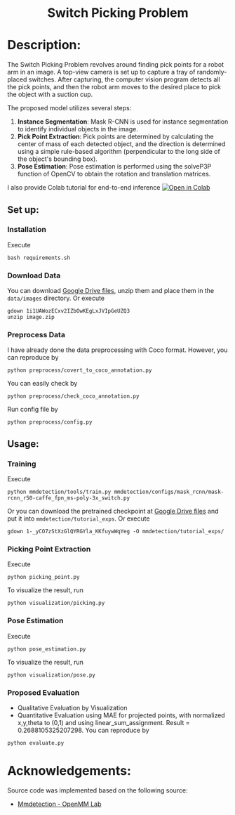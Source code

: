 <h1 align="center">
  Switch Picking Problem
</h1>

# Description:
The Switch Picking Problem revolves around finding pick points for a robot arm in an image. A top-view camera is set up to capture a tray of randomly-placed switches. After capturing, the computer vision program detects all the pick points, and then the robot arm moves to the desired place to pick the object with a suction cup. 

The proposed model utilizes several steps:
1. **Instance Segmentation**: Mask R-CNN is used for instance segmentation to identify individual objects in the image.
2. **Pick Point Extraction**: Pick points are determined by calculating the center of mass of each detected object, and the direction is determined using a simple rule-based algorithm (perpendicular to the long side of the object's bounding box).
3. **Pose Estimation**: Pose estimation is performed using the solveP3P function of OpenCV to obtain the rotation and translation matrices.

I also provide Colab tutorial for end-to-end inference [![Open in Colab](https://colab.research.google.com/assets/colab-badge.svg)](https://colab.research.google.com/drive/13E2_Rf_l4epgM6soDWsfcKHJEh05rt2i?usp=sharing) 

## Set up:
### Installation
Execute
```
bash requirements.sh
```
### Download Data
You can download [Google Drive files](https://drive.google.com/file/d/1i1UAWozECxv2IZbOwKEgLxJVIpGeUZQ3), unzip them and place them in the `data/images` directory. Or execute
```
gdown 1i1UAWozECxv2IZbOwKEgLxJVIpGeUZQ3
unzip image.zip
```

### Preprocess Data
I have already done the data preprocessing with Coco format. However, you can reproduce by
```
python preprocess/covert_to_coco_annotation.py
```
You can easily check by
```
python preprocess/check_coco_annotation.py
```
Run config file by
```
python preprocess/config.py
```
## Usage:
### Training
Execute
```
python mmdetection/tools/train.py mmdetection/configs/mask_rcnn/mask-rcnn_r50-caffe_fpn_ms-poly-3x_switch.py
```
Or you can download the pretrained checkpoint at [Google Drive files](https://drive.google.com/file/d/1-_yCO7zStXzGlQYRGYla_KKfuywWqYeg/view?usp=sharing) and put it into `mmdetection/tutorial_exps`. Or execute
```
gdown 1-_yCO7zStXzGlQYRGYla_KKfuywWqYeg -O mmdetection/tutorial_exps/
```
### Picking Point Extraction
Execute
```
python picking_point.py
```
To visualize the result, run
```
python visualization/picking.py
```
### Pose Estimation 
Execute
```
python pose_estimation.py
```
To visualize the result, run
```
python visualization/pose.py
```
### Proposed Evaluation
- Qualitative Evaluation by Visualization
- Quantitative Evaluation using MAE for projected points, with normalized x,y,theta to (0,1) and using linear_sum_assignment. Result = 0.2688105325207298. You can reproduce by 
```
python evaluate.py
```
# Acknowledgements:
Source code was implemented based on the following source:
- [Mmdetection - OpenMM Lab](https://github.com/open-mmlab/mmdetection)
